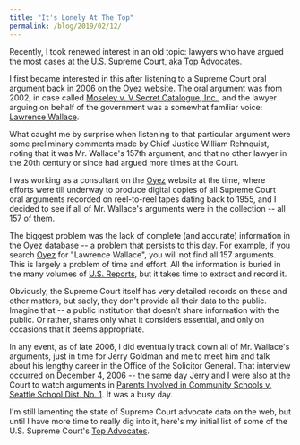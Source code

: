 ```yaml
---
title: "It's Lonely At The Top"
permalink: /blog/2019/02/12/
---
```


Recently, I took renewed interest in an old topic: lawyers who have argued the most cases at the U.S.
Supreme Court, aka [Top Advocates](/advocates/top100).

I first became interested in this after listening to a Supreme Court oral argument back
in 2006 on the [Oyez](https://www.oyez.org) website.  The oral argument was from 2002,
in case called [Moseley v. V Secret Catalogue, Inc.](https://www.oyez.org/cases/2002/01-1015),
and the lawyer arguing on behalf of the government was a somewhat familiar voice:
[Lawrence Wallace](/advocates/top100/lawrence_wallace).

What caught me by surprise when listening to that particular argument were some preliminary comments made by
Chief Justice William Rehnquist, noting that it was Mr. Wallace's 157th argument, and that no other lawyer in
the 20th century or since had argued more times at the Court.

I was working as a consultant on the [Oyez](https://www.oyez.org) website at the time, where efforts were 
till underway to produce digital copies of all Supreme Court oral arguments recorded on reel-to-reel tapes
dating back to 1955, and I decided to see if all of Mr. Wallace's arguments were in the collection -- all 157
of them.

The biggest problem was the lack of complete (and accurate) information in the Oyez database -- a problem that
persists to this day.  For example, if you search [Oyez](https://www.oyez.org) for "Lawrence Wallace", you will
not find all 157 arguments.  This is largely a problem of time and effort.  All the information is buried in
the many volumes of [U.S. Reports](https://www.loc.gov/collections/united-states-reports/), but it takes time
to extract and record it.

Obviously, the Supreme Court itself has very detailed records on these and other matters, but sadly,
they don't provide all their data to the public.  Imagine that -- a public institution that doesn't share
information with the public.  Or rather, shares only what it considers essential, and only on occasions that
it deems appropriate.

In any event, as of late 2006, I did eventually track down all of Mr. Wallace's arguments, just in time for
Jerry Goldman and me to meet him and talk about his lengthy career in the Office of the Solicitor General.  That
interview occurred on December 4, 2006 -- the same day Jerry and I were also at the Court to watch arguments in
[Parents Involved in Community Schools v. Seattle School Dist. No. 1](https://www.oyez.org/cases/2006/05-908).
It was a busy day.

I'm still lamenting the state of Supreme Court advocate data on the web, but until I have more time to really
dig into it, here's my initial list of some of the U.S. Supreme Court's [Top Advocates](/advocates/top100).

